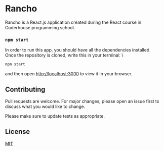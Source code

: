 # Rancho

Rancho is a React.js application created during the React course in Coderhouse programming school.

### `npm start`

In order to run this app, you should have all the dependencies installed.
Once the repository is cloned, write this in your terminal:
\
```bash
npm start
```
and then open [http://localhost:3000](http://localhost:3000) to view it in your browser.


## Contributing
Pull requests are welcome. For major changes, please open an issue first to discuss what you would like to change.

Please make sure to update tests as appropriate.

## License
[MIT](https://choosealicense.com/licenses/mit/)